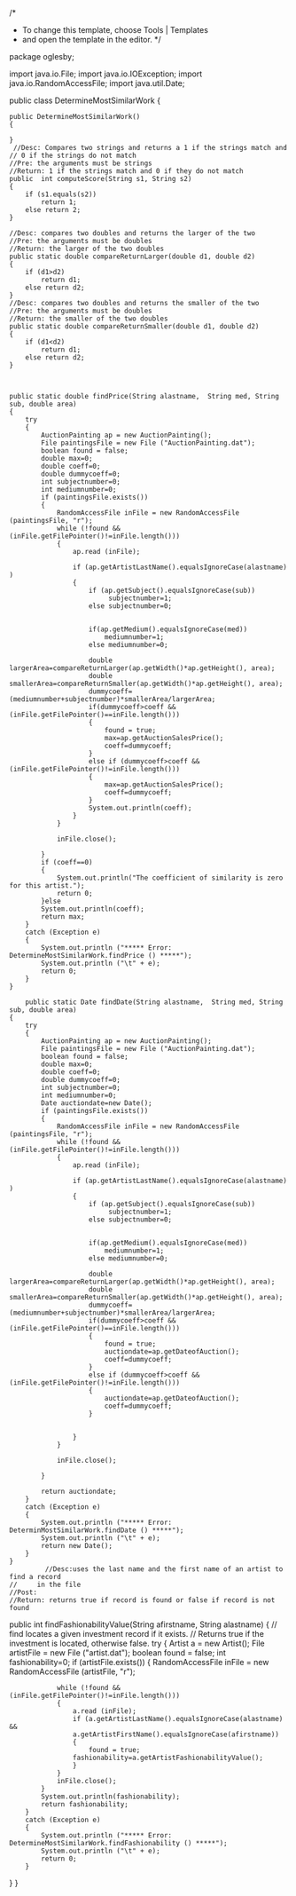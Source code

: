 /*
 * To change this template, choose Tools | Templates
 * and open the template in the editor.
 */

package oglesby;

import java.io.File;
import java.io.IOException;
import java.io.RandomAccessFile;
import java.util.Date;

public class DetermineMostSimilarWork
{

    public DetermineMostSimilarWork()
    {
        
    }
     //Desc: Compares two strings and returns a 1 if the strings match and
    // 0 if the strings do not match
    //Pre: the arguments must be strings
    //Return: 1 if the strings match and 0 if they do not match
    public  int computeScore(String s1, String s2)
    {
        if (s1.equals(s2))
            return 1;
        else return 2;
    }

    //Desc: compares two doubles and returns the larger of the two
    //Pre: the arguments must be doubles
    //Return: the larger of the two doubles
    public static double compareReturnLarger(double d1, double d2)
    {
        if (d1>d2)
            return d1;
        else return d2;
    }
    //Desc: compares two doubles and returns the smaller of the two
    //Pre: the arguments must be doubles
    //Return: the smaller of the two doubles
    public static double compareReturnSmaller(double d1, double d2)
    {
        if (d1<d2)
            return d1;
        else return d2;
    }



    public static double findPrice(String alastname,  String med, String sub, double area)
    {
        try
        {
            AuctionPainting ap = new AuctionPainting();
            File paintingsFile = new File ("AuctionPainting.dat");
            boolean found = false;
            double max=0;
            double coeff=0;
            double dummycoeff=0;
            int subjectnumber=0;
            int mediumnumber=0;
            if (paintingsFile.exists())
            {
                RandomAccessFile inFile = new RandomAccessFile (paintingsFile, "r");
                while (!found && (inFile.getFilePointer()!=inFile.length()))
                {
                    ap.read (inFile);

                    if (ap.getArtistLastName().equalsIgnoreCase(alastname) )
                    {
                        if (ap.getSubject().equalsIgnoreCase(sub))
                             subjectnumber=1;
                        else subjectnumber=0;


                        if(ap.getMedium().equalsIgnoreCase(med))
                            mediumnumber=1;
                        else mediumnumber=0;

                        double largerArea=compareReturnLarger(ap.getWidth()*ap.getHeight(), area);
                        double smallerArea=compareReturnSmaller(ap.getWidth()*ap.getHeight(), area);
                        dummycoeff=(mediumnumber+subjectnumber)*smallerArea/largerArea;
                        if(dummycoeff>coeff && (inFile.getFilePointer()==inFile.length()))
                        {
                            found = true;
                            max=ap.getAuctionSalesPrice();
                            coeff=dummycoeff;
                        }
                        else if (dummycoeff>coeff && (inFile.getFilePointer()!=inFile.length()))
                        {
                            max=ap.getAuctionSalesPrice();
                            coeff=dummycoeff;
                        }
                        System.out.println(coeff);
                    }
                }

                inFile.close();

            }
            if (coeff==0)
            {
                System.out.println("The coefficient of similarity is zero for this artist.");
                return 0;
            }else
            System.out.println(coeff);
            return max;
        }
        catch (Exception e)
        {
            System.out.println ("***** Error: DetermineMostSimilarWork.findPrice () *****");
            System.out.println ("\t" + e);
            return 0;
        }
    }

        public static Date findDate(String alastname,  String med, String sub, double area)
    {
        try
        {
            AuctionPainting ap = new AuctionPainting();
            File paintingsFile = new File ("AuctionPainting.dat");
            boolean found = false;
            double max=0;
            double coeff=0;
            double dummycoeff=0;
            int subjectnumber=0;
            int mediumnumber=0;
            Date auctiondate=new Date();
            if (paintingsFile.exists())
            {
                RandomAccessFile inFile = new RandomAccessFile (paintingsFile, "r");
                while (!found && (inFile.getFilePointer()!=inFile.length()))
                {
                    ap.read (inFile);

                    if (ap.getArtistLastName().equalsIgnoreCase(alastname) )
                    {
                        if (ap.getSubject().equalsIgnoreCase(sub))
                             subjectnumber=1;
                        else subjectnumber=0;


                        if(ap.getMedium().equalsIgnoreCase(med))
                            mediumnumber=1;
                        else mediumnumber=0;

                        double largerArea=compareReturnLarger(ap.getWidth()*ap.getHeight(), area);
                        double smallerArea=compareReturnSmaller(ap.getWidth()*ap.getHeight(), area);
                        dummycoeff=(mediumnumber+subjectnumber)*smallerArea/largerArea;
                        if(dummycoeff>coeff && (inFile.getFilePointer()==inFile.length()))
                        {
                            found = true;
                            auctiondate=ap.getDateofAuction();
                            coeff=dummycoeff;
                        }
                        else if (dummycoeff>coeff && (inFile.getFilePointer()!=inFile.length()))
                        {
                            auctiondate=ap.getDateofAuction();
                            coeff=dummycoeff;
                        }


                    }
                }

                inFile.close();

            }

            return auctiondate;
        }
        catch (Exception e)
        {
            System.out.println ("***** Error: DeterminMostSimilarWork.findDate () *****");
            System.out.println ("\t" + e);
            return new Date();
        }
    }
             //Desc:uses the last name and the first name of an artist to find a record
    //     in the file
    //Post:
    //Return: returns true if record is found or false if record is not found
   public int findFashionabilityValue(String afirstname, String alastname)
    {
  // find locates a given investment record if it exists.
  // Returns true if the investment is located, otherwise false.
        try
        {
            Artist a = new Artist();
            File artistFile = new File ("artist.dat");
            boolean found = false;
            int fashionability=0;
            if (artistFile.exists())
            {
                RandomAccessFile inFile = new RandomAccessFile (artistFile, "r");


                while (!found && (inFile.getFilePointer()!=inFile.length()))
                {
                    a.read (inFile);
                    if (a.getArtistLastName().equalsIgnoreCase(alastname) &&
                    a.getArtistFirstName().equalsIgnoreCase(afirstname))
                    {
                        found = true;
                    fashionability=a.getArtistFashionabilityValue();
                    }
                }
                inFile.close();
            }
            System.out.println(fashionability);
            return fashionability;
        }
        catch (Exception e)
        {
            System.out.println ("***** Error: DetermineMostSimilarWork.findFashionability () *****");
            System.out.println ("\t" + e);
            return 0;
        }
  }
}

